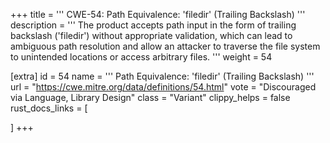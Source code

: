 +++
title = '''
CWE-54: Path Equivalence: 'filedir\' (Trailing Backslash)
'''
description	= '''
The product accepts path input in the form of trailing backslash ('filedir\') without appropriate validation, which can lead to ambiguous path resolution and allow an attacker to traverse the file system to unintended locations or access arbitrary files.
'''
weight = 54

[extra]
id = 54
name = '''
Path Equivalence: 'filedir\' (Trailing Backslash)
'''
url = "https://cwe.mitre.org/data/definitions/54.html"
vote = "Discouraged via Language, Library Design"
class = "Variant"
clippy_helps = false
rust_docs_links = [
	
]
+++
